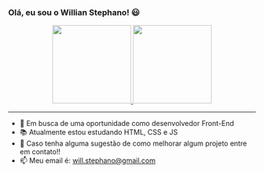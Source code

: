 ### Olá, eu sou o Willian Stephano! 😃

<div align="center">
  <a href=https://github.com/WillianStephano">
    <img height="160em" src="https://github-readme-stats.vercel.app/api?username=willianstephano&show_icons=true&theme=graywhite&include_all_commits=true&count_private=true"/>
    <img height="160em" src="https://github-readme-stats.vercel.app/api/top-langs/?username=willianstephano&layout=compact&langs_count=7&theme=graywhite"/>
  </a>                                                                                                                                                
</div>

---
- 💼 Em busca de uma oportunidade como desenvolvedor Front-End
- 📚 Atualmente estou estudando HTML, CSS e JS
- 🤔 Caso tenha alguma sugestão de como melhorar algum projeto entre em contato!!
- 📫 Meu email é: will.stephano@gmail.com
